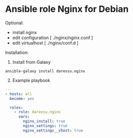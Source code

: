 # Ansible role Nginx for Debian
Optional:
  - install nginx
  - edit configuration [ ./nginx/nginx.conf ]
  - edit virtualhost [ ./nginx/conf.d ]

Installation:
1) Install from Galaxy
```
ansible-galaxy install darexsu.nginx
```
2) Example playbook
```yaml
---
- hosts: all
  become: yes

  roles:
    - role: darexsu.nginx
      vars:
        nginx_install: true
        nginx_settings: true
        nginx_settings__vhost: true       
```

